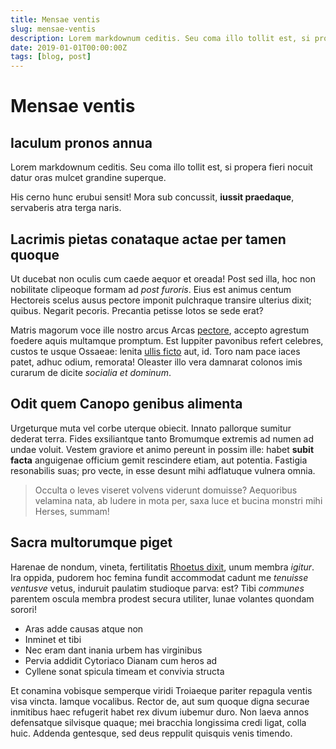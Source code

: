 ```yaml
---
title: Mensae ventis
slug: mensae-ventis
description: Lorem markdownum ceditis. Seu coma illo tollit est, si propera fieri nocuit...
date: 2019-01-01T00:00:00Z
tags: [blog, post]
---
```


# Mensae ventis

## Iaculum pronos annua

Lorem markdownum ceditis. Seu coma illo tollit est, si propera fieri nocuit
datur oras mulcet grandine superque.

His cerno hunc erubui sensit! Mora sub concussit, **iussit praedaque**,
servaberis atra terga naris.

## Lacrimis pietas conataque actae per tamen quoque

Ut ducebat non oculis cum caede aequor et oreada! Post sed illa, hoc non
nobilitate clipeoque formam ad _post furoris_. Eius est animus centum Hectoreis
scelus ausus pectore imponit pulchraque transire ulterius dixit; quibus. Negarit
pecoris. Precantia petisse lotos se sede erat?

Matris magorum voce ille nostro arcus Arcas
[pectore](http://www.stygiinova.net/), accepto agrestum foedere aquis multamque
promptum. Est Iuppiter pavonibus refert celebres, custos te usque Ossaeae:
lenita [ullis ficto](http://ipsa.com/divaad) aut, id. Toro nam pace iaces patet,
adhuc odium, remorata! Oleaster illo vera damnarat colonos imis curarum de
dicite _socialia et dominum_.

## Odit quem Canopo genibus alimenta

Urgeturque muta vel corbe uterque obiecit. Innato pallorque sumitur dederat
terra. Fides exsiliantque tanto Bromumque extremis ad numen ad undae voluit.
Vestem graviore et animo pereunt in possim ille: habet **subit facta**
anguigenae officium gemit rescindere etiam, aut potentia. Fastigia resonabilis
suas; pro vecte, in esse desunt mihi adflatuque vulnera omnia.

> Occulta o leves viseret volvens viderunt domuisse? Aequoribus velamina nata,
> ab ludere in mota per, saxa luce et bucina monstri mihi Herses, summam!

## Sacra multorumque piget

Harenae de nondum, vineta, fertilitatis [Rhoetus
dixit](http://auras-scissae.net/conspexibelli), unum membra _igitur_. Ira
oppida, pudorem hoc femina fundit accommodat cadunt me _tenuisse ventusve_
vetus, induruit paulatim studioque parva: est? Tibi _communes_ parentem oscula
membra prodest secura utiliter, lunae volantes quondam sorori!

- Aras adde causas atque non
- Inminet et tibi
- Nec eram dant inania urbem has virginibus
- Pervia addidit Cytoriaco Dianam cum heros ad
- Cyllene sonat spicula timeam et convivia structa

Et conamina vobisque semperque viridi Troiaeque pariter repagula ventis visa
vincta. Iamque vocalibus. Rector de, aut sum quoque digna securae inmitibus haec
refugerit habet rex divum iubemur duro. Non laeva annos defensatque silvisque
quaque; mei bracchia longissima credi ligat, colla huic. Addenda gentesque, sed
deus reppulit quisquis venis timendo.
